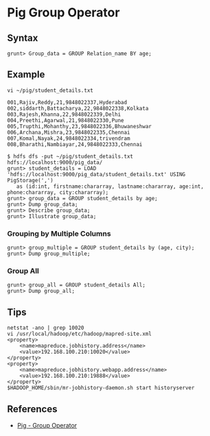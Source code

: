 # Pig Group Operator

## Syntax
```
grunt> Group_data = GROUP Relation_name BY age;
```

## Example
`vi ~/pig/student_details.txt`
```
001,Rajiv,Reddy,21,9848022337,Hyderabad
002,siddarth,Battacharya,22,9848022338,Kolkata
003,Rajesh,Khanna,22,9848022339,Delhi
004,Preethi,Agarwal,21,9848022330,Pune
005,Trupthi,Mohanthy,23,9848022336,Bhuwaneshwar
006,Archana,Mishra,23,9848022335,Chennai
007,Komal,Nayak,24,9848022334,trivendram
008,Bharathi,Nambiayar,24,9848022333,Chennai
```
```
$ hdfs dfs -put ~/pig/student_details.txt hdfs://localhost:9000/pig_data/
grunt> student_details = LOAD 'hdfs://localhost:9000/pig_data/student_details.txt' USING PigStorage(',')
   as (id:int, firstname:chararray, lastname:chararray, age:int, phone:chararray, city:chararray);
grunt> group_data = GROUP student_details by age;
grunt> Dump group_data;
grunt> Describe group_data;
grunt> Illustrate group_data;
```

### Grouping by Multiple Columns
```
grunt> group_multiple = GROUP student_details by (age, city);
grunt> Dump group_multiple;
```

### Group All
```
grunt> group_all = GROUP student_details All;
grunt> Dump group_all;
```

## Tips
```
netstat -ano | grep 10020
vi /usr/local/hadoop/etc/hadoop/mapred-site.xml
<property>
	<name>mapreduce.jobhistory.address</name>
	<value>192.168.100.210:10020</value>
</property>
<property>
	<name>mapreduce.jobhistory.webapp.address</name>
	<value>192.168.100.210:19888</value>
</property>
$HADOOP_HOME/sbin/mr-jobhistory-daemon.sh start historyserver
```

## References
- [Pig - Group Operator](https://www.tutorialspoint.com/apache_pig/apache_pig_group_operator.htm)